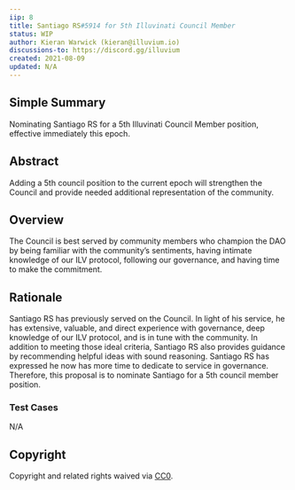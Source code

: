 ```yaml
---
iip: 8
title: Santiago RS#5914 for 5th Illuvinati Council Member
status: WIP
author: Kieran Warwick (kieran@illuvium.io)
discussions-to: https://discord.gg/illuvium
created: 2021-08-09
updated: N/A
---
```


## Simple Summary
Nominating Santiago RS for a 5th Illuvinati Council Member position,
effective immediately this epoch.

## Abstract 
Adding a 5th council position to the current epoch will strengthen the
Council and provide needed additional representation of the community.

## Overview
The Council is best served by community members who champion the
DAO by being familiar with the community’s sentiments, having intimate
knowledge of our ILV protocol, following our governance, and having time
to make the commitment.
 
## Rationale
Santiago RS has previously served on the Council. In light of his service, he
has extensive, valuable, and direct experience with governance, deep
knowledge of our ILV protocol, and is in tune with the community. In
addition to meeting those ideal criteria, Santiago RS also provides
guidance by recommending helpful ideas with sound reasoning.
Santiago RS has expressed he now has more time to dedicate to service in
governance. Therefore, this proposal is to nominate Santiago for a 5th
council member position.

### Test Cases
N/A

## Copyright
Copyright and related rights waived via [CC0](https://creativecommons.org/publicdomain/zero/1.0/).
